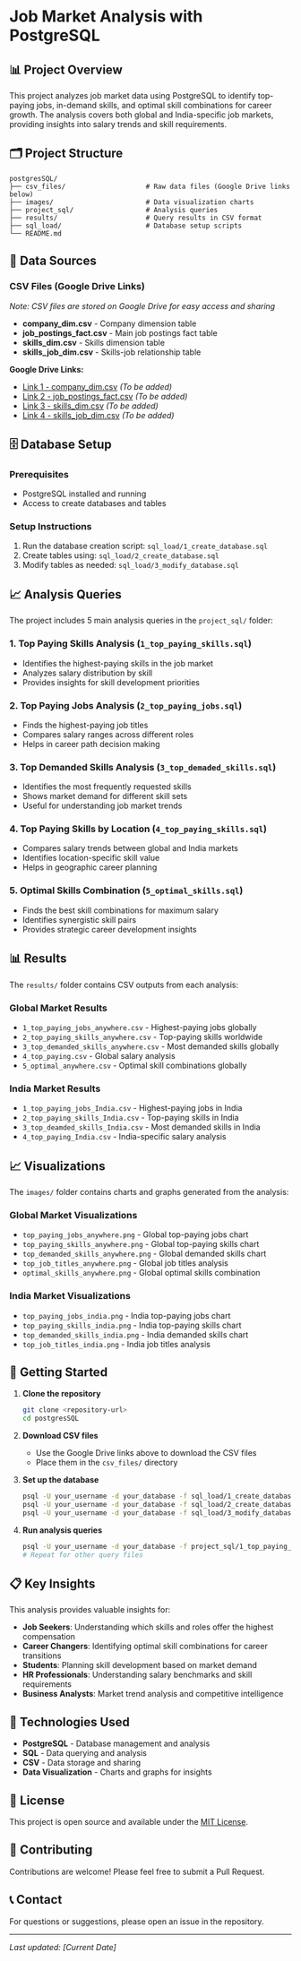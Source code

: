 # Job Market Analysis with PostgreSQL

## 📊 Project Overview

This project analyzes job market data using PostgreSQL to identify top-paying jobs, in-demand skills, and optimal skill combinations for career growth. The analysis covers both global and India-specific job markets, providing insights into salary trends and skill requirements.

## 🗂️ Project Structure

```
postgresSQL/
├── csv_files/                    # Raw data files (Google Drive links below)
├── images/                       # Data visualization charts
├── project_sql/                  # Analysis queries
├── results/                      # Query results in CSV format
├── sql_load/                     # Database setup scripts
└── README.md
```

## 📁 Data Sources

### CSV Files (Google Drive Links)
*Note: CSV files are stored on Google Drive for easy access and sharing*

- **company_dim.csv** - Company dimension table
- **job_postings_fact.csv** - Main job postings fact table
- **skills_dim.csv** - Skills dimension table  
- **skills_job_dim.csv** - Skills-job relationship table

**Google Drive Links:**
- [Link 1 - company_dim.csv]() *(To be added)*
- [Link 2 - job_postings_fact.csv]() *(To be added)*
- [Link 3 - skills_dim.csv]() *(To be added)*
- [Link 4 - skills_job_dim.csv]() *(To be added)*

## 🗄️ Database Setup

### Prerequisites
- PostgreSQL installed and running
- Access to create databases and tables

### Setup Instructions
1. Run the database creation script: `sql_load/1_create_database.sql`
2. Create tables using: `sql_load/2_create_database.sql`
3. Modify tables as needed: `sql_load/3_modify_database.sql`

## 📈 Analysis Queries

The project includes 5 main analysis queries in the `project_sql/` folder:

### 1. Top Paying Skills Analysis (`1_top_paying_skills.sql`)
- Identifies the highest-paying skills in the job market
- Analyzes salary distribution by skill
- Provides insights for skill development priorities

### 2. Top Paying Jobs Analysis (`2_top_paying_jobs.sql`)
- Finds the highest-paying job titles
- Compares salary ranges across different roles
- Helps in career path decision making

### 3. Top Demanded Skills Analysis (`3_top_demaded_skills.sql`)
- Identifies the most frequently requested skills
- Shows market demand for different skill sets
- Useful for understanding job market trends

### 4. Top Paying Skills by Location (`4_top_paying_skills.sql`)
- Compares salary trends between global and India markets
- Identifies location-specific skill value
- Helps in geographic career planning

### 5. Optimal Skills Combination (`5_optimal_skills.sql`)
- Finds the best skill combinations for maximum salary
- Identifies synergistic skill pairs
- Provides strategic career development insights

## 📊 Results

The `results/` folder contains CSV outputs from each analysis:

### Global Market Results
- `1_top_paying_jobs_anywhere.csv` - Highest-paying jobs globally
- `2_top_paying_skills_anywhere.csv` - Top-paying skills worldwide
- `3_top_demanded_skills_anywhere.csv` - Most demanded skills globally
- `4_top_paying.csv` - Global salary analysis
- `5_optimal_anywhere.csv` - Optimal skill combinations globally

### India Market Results
- `1_top_paying_jobs_India.csv` - Highest-paying jobs in India
- `2_top_paying_skills_India.csv` - Top-paying skills in India
- `3_top_deamded_skills_India.csv` - Most demanded skills in India
- `4_top_paying_India.csv` - India-specific salary analysis

## 📈 Visualizations

The `images/` folder contains charts and graphs generated from the analysis:

### Global Market Visualizations
- `top_paying_jobs_anywhere.png` - Global top-paying jobs chart
- `top_paying_skills_anywhere.png` - Global top-paying skills chart
- `top_demanded_skills_anywhere.png` - Global demanded skills chart
- `top_job_titles_anywhere.png` - Global job titles analysis
- `optimal_skills_anywhere.png` - Global optimal skills combination

### India Market Visualizations
- `top_paying_jobs_india.png` - India top-paying jobs chart
- `top_paying_skills_india.png` - India top-paying skills chart
- `top_demanded_skills_india.png` - India demanded skills chart
- `top_job_titles_india.png` - India job titles analysis

## 🚀 Getting Started

1. **Clone the repository**
   ```bash
   git clone <repository-url>
   cd postgresSQL
   ```

2. **Download CSV files**
   - Use the Google Drive links above to download the CSV files
   - Place them in the `csv_files/` directory

3. **Set up the database**
   ```bash
   psql -U your_username -d your_database -f sql_load/1_create_database.sql
   psql -U your_username -d your_database -f sql_load/2_create_database.sql
   psql -U your_username -d your_database -f sql_load/3_modify_database.sql
   ```

4. **Run analysis queries**
   ```bash
   psql -U your_username -d your_database -f project_sql/1_top_paying_skills.sql
   # Repeat for other query files
   ```

## 📋 Key Insights

This analysis provides valuable insights for:
- **Job Seekers**: Understanding which skills and roles offer the highest compensation
- **Career Changers**: Identifying optimal skill combinations for career transitions
- **Students**: Planning skill development based on market demand
- **HR Professionals**: Understanding salary benchmarks and skill requirements
- **Business Analysts**: Market trend analysis and competitive intelligence

## 🔧 Technologies Used

- **PostgreSQL** - Database management and analysis
- **SQL** - Data querying and analysis
- **CSV** - Data storage and sharing
- **Data Visualization** - Charts and graphs for insights

## 📝 License

This project is open source and available under the [MIT License](LICENSE).

## 🤝 Contributing

Contributions are welcome! Please feel free to submit a Pull Request.

## 📞 Contact

For questions or suggestions, please open an issue in the repository.

---

*Last updated: [Current Date]* 